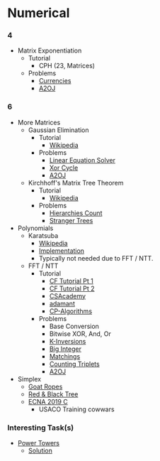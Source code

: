 # Numerical

### 4

  * Matrix Exponentiation
    * Tutorial
      * CPH (23, Matrices)
    * Problems
      * [Currencies](https://www.hackerrank.com/contests/gs-codesprint/challenges/currencies) [](107)
      * [A2OJ](https://a2oj.com/category?ID=32)

### 6

  * More Matrices
    * Gaussian Elimination
      * Tutorial
        * [Wikipedia](https://en.wikipedia.org/wiki/Gaussian_elimination)
      * Problems
        * [Linear Equation Solver](https://open.kattis.com/problems/equationsolver)
        * [Xor Cycle](https://csacademy.com/contest/archive/task/xor_cycle/statement/) [](78)
        * [A2OJ](https://a2oj.com/category?ID=59)
    * Kirchhoff's Matrix Tree Theorem
      * Tutorial
        * [Wikipedia](https://en.wikipedia.org/wiki/Kirchhoff%27s_theorem)
      * Problems
        * [Hierarchies Count](https://codefights.com/interview-practice/task/TJ7hGeey6JYNFjBBg)
        * [Stranger Trees](http://codeforces.com/contest/917/problem/D)
  * Polynomials
    * Karatsuba
      * [Wikipedia](https://en.wikipedia.org/wiki/Karatsuba_algorithm)
      * [Implementation](http://codeforces.com/contest/623/submission/15807539)
      * Typically not needed due to FFT / NTT.
    * FFT / NTT
      * Tutorial
        * [CF Tutorial Pt 1](http://codeforces.com/blog/entry/43499)
        * [CF Tutorial Pt 2](http://codeforces.com/blog/entry/48798)
        * [CSAcademy](https://csacademy.com/blog/fast-fourier-transform-and-variations-of-it/)
        * [adamant](http://codeforces.com/blog/entry/55572)
        * [CP-Algorithms](https://cp-algorithms.com/algebra/fft.html)
      * Problems
        * Base Conversion
        * Bitwise XOR, And, Or
        * [K-Inversions](https://open.kattis.com/problems/kinversions)
        * [Big Integer](https://dmoj.ca/problem/bts17p8)
        * [Matchings](https://open.kattis.com/contests/acpc17open/problems/matchings)
        * [Counting Triplets](https://toph.co/p/counting-triplets)
        * [A2OJ](https://a2oj.com/category?ID=42)
  * Simplex
    * [Goat Ropes](https://open.kattis.com/contests/fvfhq4/problems/goatropes)
  	* [Red & Black Tree](http://codeforces.com/contest/375/problem/E)
    * [ECNA 2019 C](https://open.kattis.com/contests/ecna19open/problems/cheeseifyouplease)
	  * USACO Training cowwars
    
### Interesting Task(s)

  * [Power Towers](https://open.kattis.com/problems/towers)
    * [Solution](https://petr-mitrichev.blogspot.com/2019/06/power-towers-solution.html)
